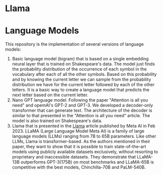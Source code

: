 # Llama
<h1>Language Models</h1>

This repository is the implementation of several versions of language models:
<ol>
<li>Basic language model (bigram) that is based on a single embedding neural layer that is trained on Shakespeare's data. The model just finds the probability distribution of the occurrence of each symbol in the vocabulary after each of all the other symbols. Based on this probability and by knowing the current letter we can sample from the probability distribution we have for the current letter followed by each of the other letters. It is a basic way to create a language model that predicts the next letter based on the current letter.</li>

<li>
Nano GPT language model. Following the paper "Attention is all you need" and opemAI's GPT-2 and GPT-3. We developed a decoder-only transformer that can generate text. The architecture of the decoder is similar to that presented in the "Attention is all you need" article. The model is also trained on Shakespeare's data. 
</li>
<li> Llama that is presented in the  
    <a href="https://arxiv.org/pdf/2302.13971.pdf" target="_blank">Llama</a> article published by Meta AI in Feb 2023. LLaMA (Large Language Model Meta AI) is a family of large language models (LLMs) ranging from 7B to 65B parameters. Like other LLMs, Llama is transformer-based. As the authors mentioned in their paper, they want to show that it is possible to train state-of-the-art models using publicly available datasets exclusively, without resorting to proprietary and inaccessible datasets. They demonstrate that LLaMA-13B outperforms GPT-3(175B) on most benchmarks and LLaMA-65B is competitive with the best models, Chinchilla-70B and PaLM-540B.

</li>
</ol>